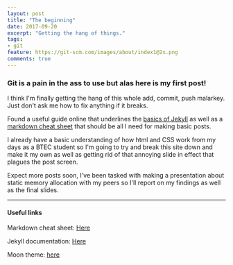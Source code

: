 ```yaml
---
layout: post
title: "The beginning"
date: 2017-09-20
excerpt: "Getting the hang of things."
tags:
- git
feature: https://git-scm.com/images/about/index1@2x.png
comments: true
---
```

### Git is a pain in the ass to use but alas here is my first post!
I think I'm finally getting the hang of this whole add, commit, push malarkey.
Just don't ask me how to fix anything if it breaks.

Found a useful guide online that underlines the [basics of Jekyll](https://jekyllrb.com/docs/posts/) as well as a [markdown cheat sheet](https://github.com/adam-p/markdown-here/wiki/Markdown-Cheatsheet#links)
that should be all I need for making basic posts.

I already have a basic understanding of how html and CSS work from my days as a BTEC student
so I'm going to try and break this site down and make it my own as well as getting rid of that annoying slide in effect that plagues the post screen.

Expect more posts soon, I've been tasked with making a presentation about static memory allocation
with my peers so I'll report on my findings as well as the final slides.

---

#### Useful links
Markdown cheat sheet: [Here](https://github.com/adam-p/markdown-here/wiki/Markdown-Cheatsheet#links)

Jekyll documentation: [Here](https://jekyllrb.com/docs)

Moon theme: [here](https://github.com/TaylanTatli/Moon)
